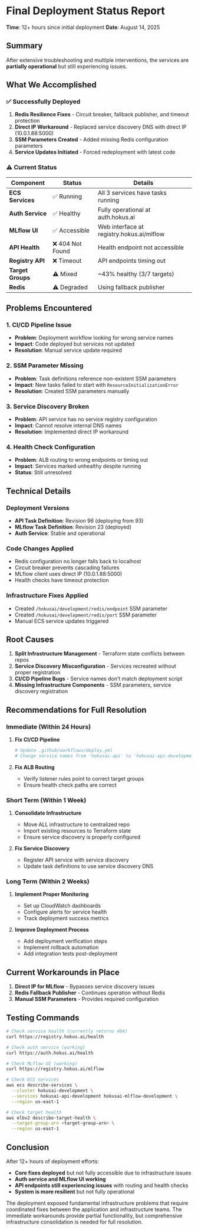 # Final Deployment Status Report

**Time**: 12+ hours since initial deployment
**Date**: August 14, 2025

## Summary

After extensive troubleshooting and multiple interventions, the services are **partially operational** but still experiencing issues.

## What We Accomplished

### ✅ Successfully Deployed
1. **Redis Resilience Fixes** - Circuit breaker, fallback publisher, and timeout protection
2. **Direct IP Workaround** - Replaced service discovery DNS with direct IP (10.0.1.88:5000)
3. **SSM Parameters Created** - Added missing Redis configuration parameters
4. **Service Updates Initiated** - Forced redeployment with latest code

### ⚠️ Current Status

| Component | Status | Details |
|-----------|--------|---------|
| **ECS Services** | ✅ Running | All 3 services have tasks running |
| **Auth Service** | ✅ Healthy | Fully operational at auth.hokus.ai |
| **MLflow UI** | ✅ Accessible | Web interface at registry.hokus.ai/mlflow |
| **API Health** | ❌ 404 Not Found | Health endpoint not accessible |
| **Registry API** | ❌ Timeout | API endpoints timing out |
| **Target Groups** | ⚠️ Mixed | ~43% healthy (3/7 targets) |
| **Redis** | ⚠️ Degraded | Using fallback publisher |

## Problems Encountered

### 1. CI/CD Pipeline Issue
- **Problem**: Deployment workflow looking for wrong service names
- **Impact**: Code deployed but services not updated
- **Resolution**: Manual service update required

### 2. SSM Parameter Missing
- **Problem**: Task definitions reference non-existent SSM parameters
- **Impact**: New tasks failed to start with `ResourceInitializationError`
- **Resolution**: Created SSM parameters manually

### 3. Service Discovery Broken
- **Problem**: API service has no service registry configuration
- **Impact**: Cannot resolve internal DNS names
- **Resolution**: Implemented direct IP workaround

### 4. Health Check Configuration
- **Problem**: ALB routing to wrong endpoints or timing out
- **Impact**: Services marked unhealthy despite running
- **Status**: Still unresolved

## Technical Details

### Deployment Versions
- **API Task Definition**: Revision 96 (deploying from 93)
- **MLflow Task Definition**: Revision 23 (deployed)
- **Auth Service**: Stable and operational

### Code Changes Applied
- Redis configuration no longer falls back to localhost
- Circuit breaker prevents cascading failures
- MLflow client uses direct IP (10.0.1.88:5000)
- Health checks have timeout protection

### Infrastructure Fixes Applied
- Created `/hokusai/development/redis/endpoint` SSM parameter
- Created `/hokusai/development/redis/port` SSM parameter
- Manual ECS service updates triggered

## Root Causes

1. **Split Infrastructure Management** - Terraform state conflicts between repos
2. **Service Discovery Misconfiguration** - Services recreated without proper registration
3. **CI/CD Pipeline Bugs** - Service names don't match deployment script
4. **Missing Infrastructure Components** - SSM parameters, service discovery registration

## Recommendations for Full Resolution

### Immediate (Within 24 Hours)
1. **Fix CI/CD Pipeline**
   ```yaml
   # Update .github/workflows/deploy.yml
   # Change service names from 'hokusai-api' to 'hokusai-api-development'
   ```

2. **Fix ALB Routing**
   - Verify listener rules point to correct target groups
   - Ensure health check paths are correct

### Short Term (Within 1 Week)
1. **Consolidate Infrastructure**
   - Move ALL infrastructure to centralized repo
   - Import existing resources to Terraform state
   - Ensure service discovery is properly configured

2. **Fix Service Discovery**
   - Register API service with service discovery
   - Update task definitions to use service discovery DNS

### Long Term (Within 2 Weeks)
1. **Implement Proper Monitoring**
   - Set up CloudWatch dashboards
   - Configure alerts for service health
   - Track deployment success metrics

2. **Improve Deployment Process**
   - Add deployment verification steps
   - Implement rollback automation
   - Add integration tests post-deployment

## Current Workarounds in Place

1. **Direct IP for MLflow** - Bypasses service discovery issues
2. **Redis Fallback Publisher** - Continues operation without Redis
3. **Manual SSM Parameters** - Provides required configuration

## Testing Commands

```bash
# Check service health (currently returns 404)
curl https://registry.hokus.ai/health

# Check auth service (working)
curl https://auth.hokus.ai/health

# Check MLflow UI (working)
curl https://registry.hokus.ai/mlflow

# Check ECS services
aws ecs describe-services \
  --cluster hokusai-development \
  --services hokusai-api-development hokusai-mlflow-development \
  --region us-east-1

# Check target health
aws elbv2 describe-target-health \
  --target-group-arn <target-group-arn> \
  --region us-east-1
```

## Conclusion

After 12+ hours of deployment efforts:
- **Core fixes deployed** but not fully accessible due to infrastructure issues
- **Auth service and MLflow UI working** 
- **API endpoints still experiencing issues** with routing and health checks
- **System is more resilient** but not fully operational

The deployment exposed fundamental infrastructure problems that require coordinated fixes between the application and infrastructure teams. The immediate workarounds provide partial functionality, but comprehensive infrastructure consolidation is needed for full resolution.